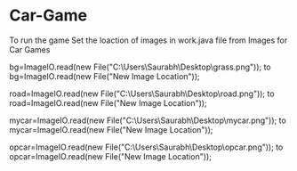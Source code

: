 # Car-Game

To run the game 
Set the loaction of images in work.java file from Images for Car Games

bg=ImageIO.read(new File("C:\\Users\\Saurabh\\Desktop\\grass.png")); to bg=ImageIO.read(new File("New Image Location"));

road=ImageIO.read(new File("C:\\Users\\Saurabh\\Desktop\\road.png")); to road=ImageIO.read(new File("New Image Location"));

mycar=ImageIO.read(new File("C:\\Users\\Saurabh\\Desktop\\mycar.png")); to mycar=ImageIO.read(new File("New Image Location"));

opcar=ImageIO.read(new File("C:\\Users\\Saurabh\\Desktop\\opcar.png")); to opcar=ImageIO.read(new File("New Image Location"));

